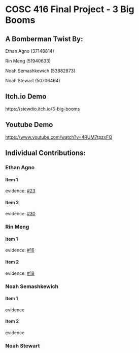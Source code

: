 # COSC 416 Final Project - 3 Big Booms 
## A Bomberman Twist By:

Ethan Agno (37148814)

Rin Meng (51940633)

Noah Semashkewich (53882873)

Noah Stewart (50706464)
## Itch.io Demo
https://stewdio.itch.io/3-big-booms
## Youtube Demo
https://www.youtube.com/watch?v=4RUM7tpzxFQ

## Individual Contributions: 

### Ethan Agno
#### Item 1
evidence: [#23](https://github.com/EAgno/COSC416-Project/pull/23)
#### Item 2
evidence: [#30](https://github.com/EAgno/COSC416-Project/pull/30)

### Rin Meng
#### Item 1
evidence: [#16](https://github.com/EAgno/COSC416-Project/pull/16)
#### Item 2
evidence: [#18](https://github.com/EAgno/COSC416-Project/pull/18)

### Noah Semashkewich
#### Item 1
evidence
#### Item 2
evidence

### Noah Stewart
